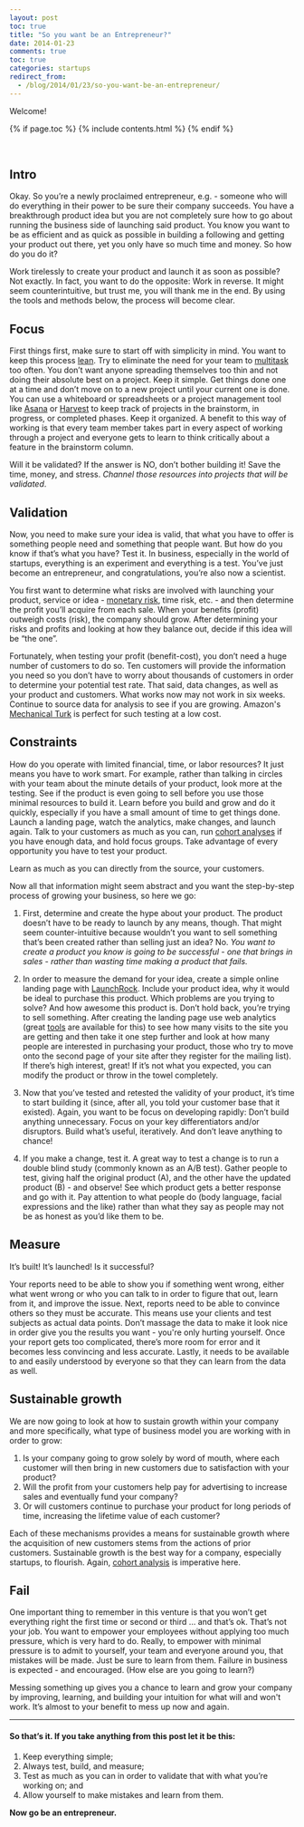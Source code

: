 ```yaml
---
layout: post
toc: true
title: "So you want be an Entrepreneur?"
date: 2014-01-23
comments: true
toc: true
categories: startups
redirect_from:
  - /blog/2014/01/23/so-you-want-be-an-entrepreneur/
---
```


Welcome!

{% if page.toc %}
{% include contents.html %}
{% endif %}

<br>

## Intro


Okay. So you’re a newly proclaimed entrepreneur, e.g. - someone who will do everything in their power to be sure their company succeeds. You have a breakthrough product idea but you are not completely sure how to go about running the business side of launching said product. You know you want to be as efficient and as quick as possible in building a following and getting your product out there, yet you only have so much time and money. So how do you do it?

Work tirelessly to create your product and launch it as soon as possible? Not exactly. In fact, you want to do the opposite: Work in reverse. It might seem counterintuitive, but trust me, you will thank me in the end. By using the tools and methods below, the process will become clear.

## Focus

First things first, make sure to start off with simplicity in mind. You want to keep this process [lean](http://theleanstartup.com/). Try to eliminate the need for your team to [multitask](http://mherman.org/blog/2013/08/02/multitasking-vs-batching/) too often. You don’t want anyone spreading themselves too thin and not doing their absolute best on a project. Keep it simple. Get things done one at a time and don’t move on to a new project until your current one is done. You can use a whiteboard or spreadsheets or a project management tool like [Asana](https://asana.com) or [Harvest](http://www.getharvest.com/) to keep track of projects in the brainstorm, in progress, or completed phases. Keep it organized. A benefit to this way of working is that every team member takes part in every aspect of working through a project and everyone gets to learn to think critically about a feature in the brainstorm column.

Will it be validated? If the answer is NO, don’t bother building it! Save the time, money, and stress. *Channel those resources into projects that will be validated*.

## Validation

Now, you need to make sure your idea is valid, that what you have to offer is something people need and something that people want. But how do you know if that’s what you have? Test it. In business, especially in the world of startups, everything is an experiment and everything is a test. You’ve just become an entrepreneur, and congratulations, you’re also now a scientist.

You first want to determine what risks are involved with launching your product, service or idea - [monetary risk](http://starterfinancialmodel.com), time risk, etc. - and then determine the profit you’ll acquire from each sale.  When your benefits (profit) outweigh costs (risk), the company should grow. After determining your risks and profits and looking at how they balance out, decide if this idea will be “the one”.

Fortunately, when testing your profit (benefit-cost), you don’t need a huge number of customers to do so. Ten customers will provide the information you need so you don’t have to worry about thousands of customers in order to determine your potential test rate. That said, data changes, as well as your product and customers. What works now may not work in six weeks. Continue to source data for analysis to see if you are growing. Amazon's [Mechanical Turk](https://www.mturk.com/mturk/welcome) is perfect for such testing at a low cost.

## Constraints

How do you operate with limited financial, time, or labor resources? It just means you have to work smart. For example, rather than talking in circles with your team about the minute details of your product, look more at the testing. See if the product is even going to sell before you use those minimal resources to build it. Learn before you build and grow and do it quickly, especially if you have a small amount of time to get things done. Launch a landing page, watch the analytics, make changes, and launch again. Talk to your customers as much as you can, run [cohort analyses](http://mherman.org/blog/2012/11/16/the-benefits-of-performing-a-cohort-analysis-in-determining-engagement-over-time/#.Ut2aNmTn8y4) if you have enough data, and hold focus groups. Take advantage of every opportunity you have to test your product.

Learn as much as you can directly from the source, your customers.

Now all that information might seem abstract and you want the step-by-step process of growing your business, so here we go:

1. First, determine and create the hype about your product. The product doesn’t have to be ready to launch by any means, though. That might seem counter-intuitive because wouldn’t you want to sell something that’s been created rather than selling just an idea? No. *You want to create a product you know is going to be successful - one that brings in sales - rather than wasting time making a product that fails.*

2. In order to measure the demand for your idea, create a simple online landing page with [LaunchRock](https://www.launchrock.com/). Include your product idea, why it would be ideal to purchase this product. Which problems are you trying to solve? And how awesome this product is. Don’t hold back, you’re trying to sell something. After creating the landing page use web analytics (great [tools](http://blog.intlock.com/tracking-real-funnels-mixpanel-vs-kissmetrics-vs-google-analytics/) are available for this) to see how many visits to the site you are getting and then take it one step further and look at how many people are interested in purchasing your product, those who try to move onto the second page of your site after they register for the mailing list). If there’s high interest, great! If it’s not what you expected, you can modify the product or throw in the towel completely.

3. Now that you’ve tested and retested the validity of your product, it’s time to start building it (since, after all, you told your customer base that it existed). Again, you want to be focus on developing rapidly: Don’t build anything unnecessary. Focus on your key differentiators and/or disruptors. Build what’s useful, iteratively. And don’t leave anything to chance!

4. If you make a change, test it. A great way to test a change is to run a double blind study (commonly known as an A/B test). Gather people to test, giving half the original product (A), and the other have the updated product (B) - and observe! See which product gets a better response and go with it. Pay attention to what people do (body language, facial expressions and the like) rather than what they say as people may not be as honest as you’d like them to be.

## Measure

It’s built! It’s launched! Is it successful?

Your reports need to be able to show you if something went wrong, either what went wrong or who you can talk to in order to figure that out, learn from it, and improve the issue. Next, reports need to be able to convince others so they must be accurate. This means use your clients and test subjects as actual data points. Don’t massage the data to make it look nice in order give you the results you want - you're only hurting yourself. Once your report gets too complicated, there’s more room for error and it becomes less convincing and less accurate. Lastly, it needs to be available to and easily understood by everyone so that they can learn from the data as well.


## Sustainable growth

We are now going to look at how to sustain growth within your company and more specifically, what type of business model you are working with in order to grow:

1. Is your company going to grow solely by word of mouth, where each customer will then bring in new customers due to satisfaction with your product?
2. Will the profit from your customers help pay for advertising to increase sales and eventually fund your company?
3. Or will customers continue to purchase your product for long periods of time, increasing the lifetime value of each customer?

Each of these mechanisms provides a means for sustainable growth where the acquisition of new customers stems from the actions of prior customers. Sustainable growth is the best way for a company, especially startups, to flourish. Again, [cohort analysis](http://blog.intlock.com/tracking-real-funnels-mixpanel-vs-kissmetrics-vs-google-analytics/) is imperative here.

## Fail

One important thing to remember in this venture is that you won’t get everything right the first time or second or third … and that’s ok. That’s not your job. You want to empower your employees without applying too much pressure, which is very hard to do. Really, to empower with minimal pressure is to admit to yourself, your team and everyone around you, that mistakes will be made. Just be sure to learn from them. Failure in business is expected - and encouraged. (How else are you going to learn?)

Messing something up gives you a chance to learn and grow your company by improving, learning, and building your intuition for what will and won't work. It’s almost to your benefit to mess up now and again.

<hr>

#### So that’s it. If you take anything from this post let it be this:

1. Keep everything simple;
2. Always test, build, and measure;
3. Test as much as you can in order to validate that with what you’re working on; and
4. Allow yourself to make mistakes and learn from them.

**Now go be an entrepreneur.**

